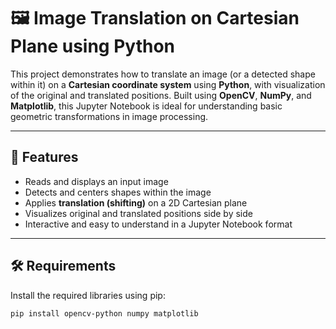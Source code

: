 # 🖼️ Image Translation on Cartesian Plane using Python

This project demonstrates how to translate an image (or a detected shape within it) on a **Cartesian coordinate system** using **Python**, with visualization of the original and translated positions. Built using **OpenCV**, **NumPy**, and **Matplotlib**, this Jupyter Notebook is ideal for understanding basic geometric transformations in image processing.

---

## 📌 Features

- Reads and displays an input image  
- Detects and centers shapes within the image  
- Applies **translation (shifting)** on a 2D Cartesian plane  
- Visualizes original and translated positions side by side  
- Interactive and easy to understand in a Jupyter Notebook format

---

## 🛠 Requirements

Install the required libraries using pip:

```bash
pip install opencv-python numpy matplotlib
